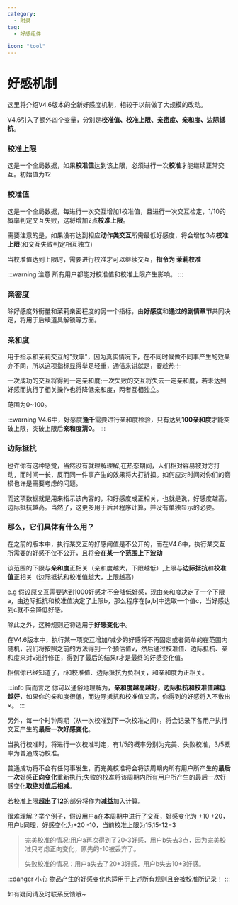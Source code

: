 ```yaml
---
category:
  - 附录
tag:
  - 好感组件

icon: "tool"
---
```


# 好感机制

这里将介绍V4.6版本的全新好感度机制，相较于以前做了大规模的改动。

V4.6引入了额外四个变量，分别是**校准值、校准上限、亲密度、亲和度、边际抵抗**。

### 校准上限

这是一个全局数据，如果**校准值**达到该上限，必须进行一次**校准**才能继续正常交互。初始值为12

### 校准值

这是一个全局数据，每进行一次交互增加1校准值，且进行一次交互检定，1/10的概率判定交互失败，这将增加2点**校准上限**。

需要注意的是，如果没有达到相应**动作类交互**所需最低好感度，将会增加3点**校准上限**(和交互失败判定相互独立)

当校准值达到上限时，需要进行校准才可以继续交互，**指令为 茉莉校准**

:::warning 注意
所有用户都能对校准值和校准上限产生影响。
:::

### 亲密度

除好感度外衡量和茉莉亲密程度的另一个指标，由**好感度**和**通过的剧情章节**共同决定，将用于后续道具解锁等方面。

### 亲和度

用于指示和茉莉交互的"效率"，因为真实情况下，在不同时候做不同事产生的效果亦不同，所以这项指标显得举足轻重，通俗来讲就是，~~要趁热！~~

一次成功的交互将得到一定亲和度;一次失败的交互将失去一定亲和度，若未达到好感而执行了相关操作也将降低亲和度，两者互相独立。

范围为0~100。

:::warning
V4.6中，好感度**逢千**需要进行亲和度检验，只有达到**100亲和度**才能突破上限，突破上限后**亲和度清0**。
:::
### 边际抵抗

也许你有这种感觉，~~当然没有就理解理解~~,在热恋期间，人们相对容易被对方打动，而时间一长，反而同一件事产生的效果将大打折扣。如何应对时间对你们的磨损也许是需要考虑的问题。

而这项数据就是用来指示该内容的，和好感度成正相关，也就是说，好感度越高，边际抵抗越高。当然了，这更多用于后台程序计算，并没有单独显示的必要。


### 那么，它们具体有什么用？

在之前的版本中，执行某交互的好感阈值是不公开的，而在V4.6中，执行某交互所需要的好感不仅不公开，且将会**在某一个范围上下波动**

该范围的下限与**亲和度**正相关（亲和度越大，下限越低）,上限与**边际抵抗**和**校准值**正相关（边际抵抗和校准值越大，上限越高）

e.g 假设原交互需要达到1000好感才不会降低好感，现由亲和度决定了一个下限a，由边际抵抗和校准值决定了上限b，那么程序在[a,b]中选取一个值c，当好感达到c就不会降低好感。

除此之外，这种规则还将适用于**好感变化**中。

在V4.6版本中，执行某一项交互增加/减少的好感将不再固定或者简单的在范围内随机，我们将按照之前的方法得到一个预估值v，然后通过校准值、边际抵抗、亲和度来对v进行修正，得到了最后的结果r才是最终的好感变化值。

相信你已经知道了，r和校准值、边际抵抗为负相关，和亲和度为正相关。

:::info 简而言之
你可以通俗地理解为，**亲和度越高越好，边际抵抗和校准值越低越好**，如果你的亲和度很低，而边际抵抗和校准值又高，你得到的好感将入不敷出×。
:::

另外，每一个时钟周期（从一次校准到下一次校准之间），将会记录下各用户执行交互产生的**最后一次好感变化**。

当执行校准时，将进行一次校准判定，有1/5的概率分别为完美、失败校准，3/5概率为普通成功校准。

普通成功将不会有任何事发生，而完美校准将会将该周期内所有用户所产生的**最后一次**好感**正向变化**重新执行;失败的校准将该周期内所有用户所产生的最后一次好感变化**取绝对值后相减**。

若校准上限**超出了12**的部分将作为**减益**加入计算。

很难理解？举个例子，假设用户a在本周期中进行了交互，好感变化为 +10 +20，用户b同理，好感变化为+20 -10，当前校准上限为15,15-12=3

> 完美校准的情况:用户a再次得到了20-3好感，用户b失去3点，因为完美校准只考虑正向变化，原先的-10被丢弃了。
>
> 失败校准的情况：用户a失去了20+3好感，用户b失去10+3好感。

:::danger 小心
物品产生的好感变化也适用于上述所有规则且会被校准所记录！
:::

如有疑问请及时联系反馈哦~